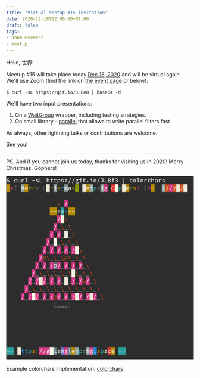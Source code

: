 ```yaml
---
title: "Virtual Meetup #15 invitation"
date: 2020-12-18T12:00:00+01:00
draft: false
tags:
- announcement
- meetup
---
```


Hello, 世界!

Meetup #15 will take place today [Dec 18,
2020](https://www.meetup.com/Leipzig-Golang/events/268785606/) and will be
virtual again. We'll use Zoom (find the link on [the event
page](https://www.meetup.com/Leipzig-Golang/events/268785606/) or below):

```shell
$ curl -sL https://git.io/JLBe8 | base64 -d
```

We'll have two input presentations:

1. On a [WaitGroup](https://golang.org/pkg/sync/#WaitGroup) wrapper, including testing strategies.
2. On small library - [parallel](https://github.com/miku/parallel) that allows to write parallel filters fast.

As always, other lightning talks or contributions are welcome.

See you!

----

PS. And if you cannot join us today, thanks for visiting us in 2020! Merry Christmas, Gophers!


![](/images/xmas2020.png)


Example colorchars implementation: [colorchars](https://gist.github.com/miku/339a2ad63623b08da449bfdab3bd680a#file-main-go)


